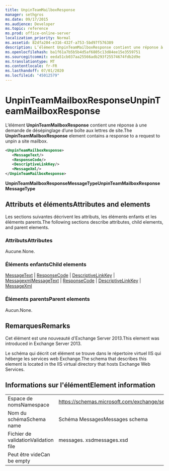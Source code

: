 ```yaml
---
title: UnpinTeamMailboxResponse
manager: sethgros
ms.date: 09/17/2015
ms.audience: Developer
ms.topic: reference
ms.prod: office-online-server
localization_priority: Normal
ms.assetid: 82dfa204-e316-432f-a753-5bd97f576389
description: L’élément UnpinTeamMailboxResponse contient une réponse à une demande de désépinglage d’une boîte aux lettres de site.
ms.openlocfilehash: ba1f61a7b5b5b4d5af6805c13d84ee15e3559751
ms.sourcegitcommit: eeda51cb037aa25566adb293f25574674fdb2d9e
ms.translationtype: MT
ms.contentlocale: fr-FR
ms.lasthandoff: 07/01/2020
ms.locfileid: "45012579"
---
```

# <a name="unpinteammailboxresponse"></a><span data-ttu-id="93f7e-103">UnpinTeamMailboxResponse</span><span class="sxs-lookup"><span data-stu-id="93f7e-103">UnpinTeamMailboxResponse</span></span>

<span data-ttu-id="93f7e-104">L’élément **UnpinTeamMailboxResponse** contient une réponse à une demande de désépinglage d’une boîte aux lettres de site.</span><span class="sxs-lookup"><span data-stu-id="93f7e-104">The **UnpinTeamMailboxResponse** element contains a response to a request to unpin a site mailbox.</span></span> 
  
```XML
<UnpinTeamMailboxResponse>
   <MessageText/>
   <ResponseCode/>
   <DescriptiveLinkKey/>
   <MessageXml/>
</UnpinTeamMailboxResponse>
```

 <span data-ttu-id="93f7e-105">**UnpinTeamMailboxResponseMessageType**</span><span class="sxs-lookup"><span data-stu-id="93f7e-105">**UnpinTeamMailboxResponseMessageType**</span></span>
## <a name="attributes-and-elements"></a><span data-ttu-id="93f7e-106">Attributs et éléments</span><span class="sxs-lookup"><span data-stu-id="93f7e-106">Attributes and elements</span></span>

<span data-ttu-id="93f7e-107">Les sections suivantes décrivent les attributs, les éléments enfants et les éléments parents.</span><span class="sxs-lookup"><span data-stu-id="93f7e-107">The following sections describe attributes, child elements, and parent elements.</span></span>
  
### <a name="attributes"></a><span data-ttu-id="93f7e-108">Attributs</span><span class="sxs-lookup"><span data-stu-id="93f7e-108">Attributes</span></span>

<span data-ttu-id="93f7e-109">Aucune.</span><span class="sxs-lookup"><span data-stu-id="93f7e-109">None.</span></span>
  
### <a name="child-elements"></a><span data-ttu-id="93f7e-110">Éléments enfants</span><span class="sxs-lookup"><span data-stu-id="93f7e-110">Child elements</span></span>

<span data-ttu-id="93f7e-111">[MessageText](messagetext.md)  |  [ResponseCode](responsecode.md)  |  [DescriptiveLinkKey](descriptivelinkkey.md)  |  [Messagexml](messagexml.md)</span><span class="sxs-lookup"><span data-stu-id="93f7e-111">[MessageText](messagetext.md) | [ResponseCode](responsecode.md) | [DescriptiveLinkKey](descriptivelinkkey.md) | [MessageXml](messagexml.md)</span></span>
  
### <a name="parent-elements"></a><span data-ttu-id="93f7e-112">Éléments parents</span><span class="sxs-lookup"><span data-stu-id="93f7e-112">Parent elements</span></span>

<span data-ttu-id="93f7e-113">Aucun.</span><span class="sxs-lookup"><span data-stu-id="93f7e-113">None.</span></span>
  
## <a name="remarks"></a><span data-ttu-id="93f7e-114">Remarques</span><span class="sxs-lookup"><span data-stu-id="93f7e-114">Remarks</span></span>

<span data-ttu-id="93f7e-115">Cet élément est une nouveauté d'Exchange Server 2013.</span><span class="sxs-lookup"><span data-stu-id="93f7e-115">This element was introduced in Exchange Server 2013.</span></span>
  
<span data-ttu-id="93f7e-116">Le schéma qui décrit cet élément se trouve dans le répertoire virtuel IIS qui héberge les services web Exchange.</span><span class="sxs-lookup"><span data-stu-id="93f7e-116">The schema that describes this element is located in the IIS virtual directory that hosts Exchange Web Services.</span></span>
  
## <a name="element-information"></a><span data-ttu-id="93f7e-117">Informations sur l'élément</span><span class="sxs-lookup"><span data-stu-id="93f7e-117">Element information</span></span>

|||
|:-----|:-----|
|<span data-ttu-id="93f7e-118">Espace de noms</span><span class="sxs-lookup"><span data-stu-id="93f7e-118">Namespace</span></span>  <br/> |https://schemas.microsoft.com/exchange/services/2006/messages  <br/> |
|<span data-ttu-id="93f7e-119">Nom du schéma</span><span class="sxs-lookup"><span data-stu-id="93f7e-119">Schema name</span></span>  <br/> |<span data-ttu-id="93f7e-120">Schéma Messages</span><span class="sxs-lookup"><span data-stu-id="93f7e-120">Messages schema</span></span>  <br/> |
|<span data-ttu-id="93f7e-121">Fichier de validation</span><span class="sxs-lookup"><span data-stu-id="93f7e-121">Validation file</span></span>  <br/> |<span data-ttu-id="93f7e-122">messages. xsd</span><span class="sxs-lookup"><span data-stu-id="93f7e-122">messages.xsd</span></span>  <br/> |
|<span data-ttu-id="93f7e-123">Peut être vide</span><span class="sxs-lookup"><span data-stu-id="93f7e-123">Can be empty</span></span>  <br/> ||
   

